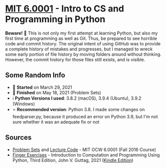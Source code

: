 # [MIT 6.0001](https://ocw.mit.edu/courses/electrical-engineering-and-computer-science/6-0001-introduction-to-computer-science-and-programming-in-python-fall-2016/) - Intro to CS and Programming in Python

**Beware!** :eyes: This is not only my first attempt at learning Python, but also my first time at programming as well as Git. Thus, be prepared to see horrible code and commit history. The original intent of using GitHub was to provide a complete history of mistakes and progresses, but I managed to wreck some early portion of file history by moving folders around without thinking. However, the commit history for those files still exists, and is visible.

## Some Random Info
* 📅 **Started** on March 29, 2021
* 🏁 **Finished** on May 18, 2021 (Problem Sets)
* ℹ️ **Python Versions I used**: 3.8.2 (macOS), 3.9.4 (Ubuntu), 3.9.2 (Windows)
* ⭐ **Recommended version**: Python 3.8. I made some changes on feedparser.py, because it produced an error on Python 3.9, but I'm not sure whether it was an adequate fix or not
    
## Sources
* [Problem Sets](https://ocw.mit.edu/courses/electrical-engineering-and-computer-science/6-0001-introduction-to-computer-science-and-programming-in-python-fall-2016/assignments/) and [Lecture Code](https://ocw.mit.edu/courses/electrical-engineering-and-computer-science/6-0001-introduction-to-computer-science-and-programming-in-python-fall-2016/lecture-slides-code/) - MIT OCW 6.0001 (Fall 2016 Course)
* [Finger Exercises](https://mitpress.mit.edu/books/introduction-computation-and-programming-using-python-third-edition) - Introduction to Computation and Programming Using Python, Third Edition, John V. Guttag, 2021 ([Kindle Edition](https://www.amazon.com/dp/B08C6YH4XK))
